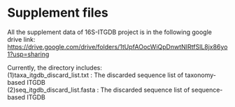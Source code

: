 # Supplement files

All the supplement data of 16S-ITGDB project is in the following google drive link:
https://drive.google.com/drive/folders/1tUpfAOocWiQpDnwtNIRtfSlL8jx86yo1?usp=sharing

Currently, the directory includes:<br/>
(1)taxa_itgdb_discard_list.txt : The discarded sequence list of taxonomy-based ITGDB </br>
(2)seq_itgdb_discard_list.fasta : The discarded sequence list of sequence-based ITGDB
